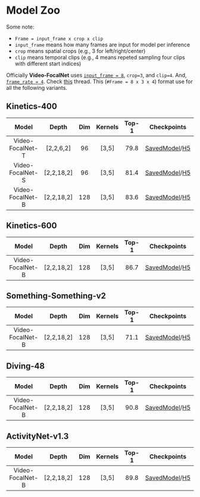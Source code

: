 # Model Zoo

Some note:

-  `Frame = input_frame x crop x clip`
  - `input_frame` means how many frames are input for model per inference
  - `crop` means spatial crops (e.g., 3 for left/right/center)
  - `clip` means temporal clips (e.g., 4 means repeted sampling four clips with different start indices)

Officially **Video-FocalNet** uses [`input_frame = 8`](https://github.com/TalalWasim/Video-FocalNets/blob/0909341725fec9103156085dd11e1c8d45d2d05b/configs/activitynet/video-focalnet_base.yaml#L6), `crop=3`, and `clip=4`. And, [`frame_rate = 4`](https://github.com/TalalWasim/Video-FocalNets/blob/0909341725fec9103156085dd11e1c8d45d2d05b/configs/activitynet/video-focalnet_base.yaml#L32). Check [this](https://github.com/TalalWasim/Video-FocalNets/issues/2#issuecomment-1733370954) thread. This (`#Frame = 8 x 3 x 4`) format use for all the following variants.

## Kinetics-400

|       Model      |    Depth   | Dim | Kernels | Top-1 | Checkpoints | Config | Params (MB)
|:----------------:|:----------:|:---:|:-------:|:-----:|:--------:|:--------:|:--------:|
| Video-FocalNet-T |  [2,2,6,2] |  96 |  [3,5]  |  79.8 |   [SavedModel](https://github.com/innat/Video-FocalNets/releases/download/v1.1/TFVideoFocalNetT_K400_8x224.zip)/[H5](https://github.com/innat/Video-FocalNets/releases/download/v1.0/TFVideoFocalNetT_K400_8x224.h5)   |   [cfg](https://github.com/TalalWasim/Video-FocalNets/blob/main/configs/kinetics400/video-focalnet_tiny.yaml)   |   49.55   |
| Video-FocalNet-S | [2,2,18,2] |  96 |  [3,5]  |  81.4 |   [SavedModel](https://github.com/innat/Video-FocalNets/releases/download/v1.1/TFVideoFocalNetS_K400_8x224.zip)/[H5](https://github.com/innat/Video-FocalNets/releases/download/v1.0/TFVideoFocalNetS_K400_8x224.h5)   |   [cfg](https://github.com/TalalWasim/Video-FocalNets/blob/main/configs/kinetics400/video-focalnet_small.yaml)   |   88.74   |
| Video-FocalNet-B | [2,2,18,2] | 128 |  [3,5]  |  83.6 |   [SavedModel](https://github.com/innat/Video-FocalNets/releases/download/v1.1/TFVideoFocalNetB_K400_8x224.zip)/[H5](https://github.com/innat/Video-FocalNets/releases/download/v1.0/TFVideoFocalNetB_K400_8x224.h5)   |   [cfg](https://github.com/TalalWasim/Video-FocalNets/blob/main/configs/kinetics400/video-focalnet_base.yaml)   |   157.03   |

## Kinetics-600

|       Model      |    Depth   | Dim | Kernels | Top-1 | Checkpoints | Config | Params (MB)
|:----------------:|:----------:|:---:|:-------:|:-----:|:--------:|:--------:|:--------:|
| Video-FocalNet-B | [2,2,18,2] | 128 |  [3,5]  |  86.7 |   [SavedModel](https://github.com/innat/Video-FocalNets/releases/download/v1.1/TFVideoFocalNetB_K600_8x224.zip)/[H5](https://github.com/innat/Video-FocalNets/releases/download/v1.0/TFVideoFocalNetB_K600_8x224.h5)   |   [cfg](https://github.com/TalalWasim/Video-FocalNets/blob/main/configs/kinetics600/video-focalnet_base.yaml)   |   157.03   |

## Something-Something-v2

|       Model      |    Depth   | Dim | Kernels | Top-1 | Checkpoints | Config | Params (MB)
|:----------------:|:----------:|:---:|:-------:|:-----:|:--------:|:--------:|:--------:|
| Video-FocalNet-B | [2,2,18,2] | 128 |  [3,5]  |  71.1 |   [SavedModel](https://github.com/innat/Video-FocalNets/releases/download/v1.1/TFVideoFocalNetB_SSV2_8x224.zip)/[H5](https://github.com/innat/Video-FocalNets/releases/download/v1.0/TFVideoFocalNetB_SSV2_8x224.h5)   |   [cfg](https://github.com/TalalWasim/Video-FocalNets/blob/main/configs/ssv2/video-focalnet_base.yaml)   |   157.03   |

## Diving-48

|       Model      |    Depth   | Dim | Kernels | Top-1 | Checkpoints | Config | Params (MB)
|:----------------:|:----------:|:---:|:-------:|:-----:|:--------:|:--------:|:--------:|
| Video-FocalNet-B | [2,2,18,2] | 128 |  [3,5]  |  90.8 |   [SavedModel](https://github.com/innat/Video-FocalNets/releases/download/v1.1/TFVideoFocalNetB_D48_8x224.zip)/[H5](https://github.com/innat/Video-FocalNets/releases/download/v1.0/TFVideoFocalNetB_D48_8x224.h5)   |   [cfg](https://github.com/TalalWasim/Video-FocalNets/blob/main/configs/diving48/video-focalnet_base.yaml)   |   157.03   |

## ActivityNet-v1.3

|       Model      |    Depth   | Dim | Kernels | Top-1 | Checkpoints | Config | Params (MB)
|:----------------:|:----------:|:---:|:-------:|:-----:|:--------:|:--------:|:--------:|
| Video-FocalNet-B | [2,2,18,2] | 128 |  [3,5]  |  89.8 |   [SavedModel](https://github.com/innat/Video-FocalNets/releases/download/v1.1/TFVideoFocalNetB_ANET_8x224.zip)/[H5](https://github.com/innat/Video-FocalNets/releases/download/v1.0/TFVideoFocalNetB_ANET_8x224.h5)   |   [cfg](https://github.com/TalalWasim/Video-FocalNets/blob/main/configs/activitynet/video-focalnet_base.yaml)   |   157.03  |
